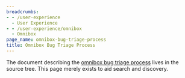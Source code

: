 ```yaml
---
breadcrumbs:
- - /user-experience
  - User Experience
- - /user-experience/omnibox
  - Omnibox
page_name: omnibox-bug-triage-process
title: Omnibox Bug Triage Process
---
```


The document describing the [omnibox bug triage
process](https://chromium.googlesource.com/chromium/src.git/+/HEAD/components/omnibox/bug-triage.md)
lives in the source tree. This page merely exists to aid search and discovery.
